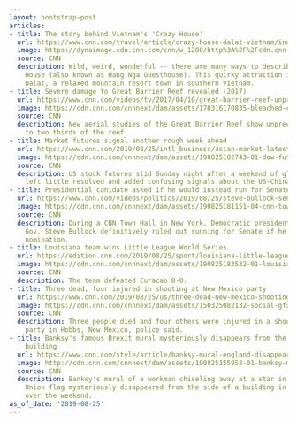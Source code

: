```yaml
---
layout: bootstrap-post
articles:
- title: The story behind Vietnam's 'Crazy House'
  url: https://www.cnn.com/travel/article/crazy-house-dalat-vietnam/index.html
  image: https://dynaimage.cdn.cnn.com/cnn/w_1200/http%3A%2F%2Fcdn.cnn.com%2Fcnnnext%2Fdam%2Fassets%2F190730170627--tom9015-super-tease.jpg
  source: CNN
  description: Wild, weird, wonderful -- there are many ways to describe the Crazy
    House (also known as Hang Nga Guesthouse). This quirky attraction is found in
    Dalat, a relaxed mountain resort town in southern Vietnam.
- title: Severe damage to Great Barrier Reef revealed (2017)
  url: https://www.cnn.com/videos/tv/2017/04/10/great-barrier-reef-unprecedented-damage-orig.cnn
  image: https://cdn.cnn.com/cnnnext/dam/assets/170316170835-bleached-coral-staghorn-great-barrier-reef-australia-super-tease.jpeg
  source: CNN
  description: New aerial studies of the Great Barrier Reef show unprecedented damage
    to two thirds of the reef.
- title: Market futures signal another rough week ahead
  url: https://www.cnn.com/2019/08/25/intl_business/asian-market-latest/index.html
  image: https://cdn.cnn.com/cnnnext/dam/assets/190825182743-01-dow-futures-china-tariffs-super-tease.jpg
  source: CNN
  description: US stock futures slid Sunday night after a weekend of global meetings
    left little resolved and added confusing signals about the US-China trade war.
- title: Presidential canidate asked if he would instead run for Senate
  url: https://www.cnn.com/videos/politics/2019/08/25/steve-bullock-senate-town-hall-sot-vpx.cnn
  image: https://cdn.cnn.com/cnnnext/dam/assets/190825181151-04-cnn-townhall-bullock-0825-super-tease.jpg
  source: CNN
  description: During a CNN Town Hall in New York, Democratic presidential hopeful
    Gov. Steve Bullock definitively ruled out running for Senate if he loses the presidential
    nomination.
- title: Louisiana team wins Little League World Series
  url: https://edition.cnn.com/2019/08/25/sport/louisiana-little-league-world-series/index.html
  image: https://cdn.cnn.com/cnnnext/dam/assets/190825183532-01-louisiana-little-league-world-series-super-tease.jpg
  source: CNN
  description: The team defeated Curacao 8-0.
- title: Three dead, four injured in shooting at New Mexico party
  url: https://www.cnn.com/2019/08/25/us/three-dead-new-mexico-shooting/index.html
  image: https://cdn.cnn.com/cnnnext/dam/assets/150325082132-social-gfx-breaking-news-super-tease.jpg
  source: CNN
  description: Three people died and four others were injured in a shooting at a house
    party in Hobbs, New Mexico, police said.
- title: Banksy's famous Brexit mural mysteriously disappears from the side of a Dover
    building
  url: https://www.cnn.com/style/article/banksy-mural-england-disappears-trnd/index.html
  image: http://cdn.cnn.com/cnnnext/dam/assets/190825155952-01-banksy-mural-england-covered-by-paint-trnd-super-tease.jpeg
  source: CNN
  description: Banksy's mural of a workman chiseling away at a star in the European
    Union flag mysteriously disappeared from the side of a building in Dover, England,
    over the weekend.
as_of_date: '2019-08-25'
---
```



